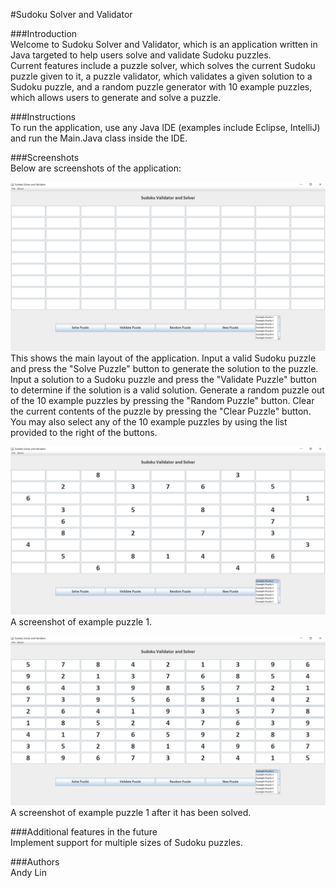 #Sudoku Solver and Validator  
  
###Introduction  
Welcome to Sudoku Solver and Validator, which is an application written in Java targeted to help users solve and validate Sudoku puzzles.  
Current features include a puzzle solver, which solves the current Sudoku puzzle given to it, a puzzle validator, which validates a given
solution to a Sudoku puzzle, and a random puzzle generator with 10 example puzzles, which allows users to generate and solve a puzzle.  

###Instructions  
To run the application, use any Java IDE (examples include Eclipse, IntelliJ) and run the Main.Java class inside the IDE.  

###Screenshots  
Below are screenshots of the application:  
  
![Main Layout](screenshots/start_screen.png)  
This shows the main layout of the application. Input a valid Sudoku puzzle and press the "Solve Puzzle" button to generate the solution to 
the puzzle. Input a solution to a Sudoku puzzle and press the "Validate Puzzle" button to determine if the solution is a valid solution. Generate 
a random puzzle out of the 10 example puzzles by pressing the "Random Puzzle" button. Clear the current contents of the puzzle by pressing the 
"Clear Puzzle" button. You may also select any of the 10 example puzzles by using the list provided to the right of the buttons.  
  
![Example Puzzle 1](screenshots/example_puzzle_1.png)  
A screenshot of example puzzle 1.  
  
![Example Puzzle 1 Solved](screenshots/example_puzzle_1_solved.png)  
A screenshot of example puzzle 1 after it has been solved.  

###Additional features in the future  
Implement support for multiple sizes of Sudoku puzzles.  
  
###Authors  
Andy Lin  
	
